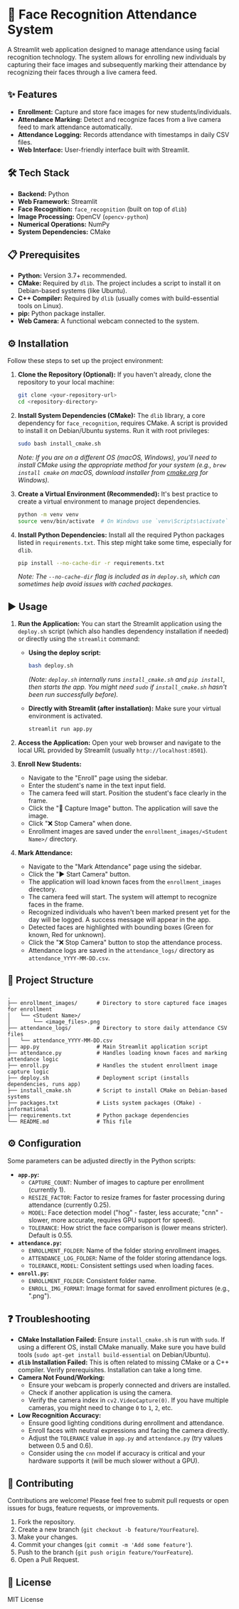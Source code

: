 # 📸 Face Recognition Attendance System

A Streamlit web application designed to manage attendance using facial recognition technology. The system allows for enrolling new individuals by capturing their face images and subsequently marking their attendance by recognizing their faces through a live camera feed.

## ✨ Features

* **Enrollment:** Capture and store face images for new students/individuals.
* **Attendance Marking:** Detect and recognize faces from a live camera feed to mark attendance automatically.
* **Attendance Logging:** Records attendance with timestamps in daily CSV files.
* **Web Interface:** User-friendly interface built with Streamlit.

## 🛠️ Tech Stack

* **Backend:** Python
* **Web Framework:** Streamlit
* **Face Recognition:** `face_recognition` (built on top of `dlib`)
* **Image Processing:** OpenCV (`opencv-python`)
* **Numerical Operations:** NumPy
* **System Dependencies:** CMake

## 📋 Prerequisites

* **Python:** Version 3.7+ recommended.
* **CMake:** Required by `dlib`. The project includes a script to install it on Debian-based systems (like Ubuntu).
* **C++ Compiler:** Required by `dlib` (usually comes with build-essential tools on Linux).
* **pip:** Python package installer.
* **Web Camera:** A functional webcam connected to the system.

## ⚙️ Installation

Follow these steps to set up the project environment:

1.  **Clone the Repository (Optional):**
    If you haven't already, clone the repository to your local machine:
    ```bash
    git clone <your-repository-url>
    cd <repository-directory>
    ```

2.  **Install System Dependencies (CMake):**
    The `dlib` library, a core dependency for `face_recognition`, requires CMake. A script is provided to install it on Debian/Ubuntu systems. Run it with root privileges:
    ```bash
    sudo bash install_cmake.sh
    ```
    *Note: If you are on a different OS (macOS, Windows), you'll need to install CMake using the appropriate method for your system (e.g., `brew install cmake` on macOS, download installer from [cmake.org](https://cmake.org/download/) for Windows).*

3.  **Create a Virtual Environment (Recommended):**
    It's best practice to create a virtual environment to manage project dependencies.
    ```bash
    python -m venv venv
    source venv/bin/activate  # On Windows use `venv\Scripts\activate`
    ```

4.  **Install Python Dependencies:**
    Install all the required Python packages listed in `requirements.txt`. This step might take some time, especially for `dlib`.
    ```bash
    pip install --no-cache-dir -r requirements.txt
    ```
    *Note: The `--no-cache-dir` flag is included as in `deploy.sh`, which can sometimes help avoid issues with cached packages.*

## ▶️ Usage

1.  **Run the Application:**
    You can start the Streamlit application using the `deploy.sh` script (which also handles dependency installation if needed) or directly using the `streamlit` command:

    * **Using the deploy script:**
        ```bash
        bash deploy.sh
        ```
        *(Note: `deploy.sh` internally runs `install_cmake.sh` and `pip install`, then starts the app. You might need `sudo` if `install_cmake.sh` hasn't been run successfully before).*

    * **Directly with Streamlit (after installation):**
        Make sure your virtual environment is activated.
        ```bash
        streamlit run app.py
        ```

2.  **Access the Application:**
    Open your web browser and navigate to the local URL provided by Streamlit (usually `http://localhost:8501`).

3.  **Enroll New Students:**
    * Navigate to the "Enroll" page using the sidebar.
    * Enter the student's name in the text input field.
    * The camera feed will start. Position the student's face clearly in the frame.
    * Click the "📸 Capture Image" button. The application will save the image.
    * Click "❌ Stop Camera" when done.
    * Enrollment images are saved under the `enrollment_images/<Student Name>/` directory.

4.  **Mark Attendance:**
    * Navigate to the "Mark Attendance" page using the sidebar.
    * Click the "▶️ Start Camera" button.
    * The application will load known faces from the `enrollment_images` directory.
    * The camera feed will start. The system will attempt to recognize faces in the frame.
    * Recognized individuals who haven't been marked present yet for the day will be logged. A success message will appear in the app.
    * Detected faces are highlighted with bounding boxes (Green for known, Red for unknown).
    * Click the "❌ Stop Camera" button to stop the attendance process.
    * Attendance logs are saved in the `attendance_logs/` directory as `attendance_YYYY-MM-DD.csv`.

## 📁 Project Structure

```
.
├── enrollment_images/      # Directory to store captured face images for enrollment
│   └── <Student Name>/
│       └── <image_files>.png
├── attendance_logs/        # Directory to store daily attendance CSV files
│   └── attendance_YYYY-MM-DD.csv
├── app.py                  # Main Streamlit application script
├── attendance.py           # Handles loading known faces and marking attendance logic
├── enroll.py               # Handles the student enrollment image capture logic
├── deploy.sh               # Deployment script (installs dependencies, runs app)
├── install_cmake.sh        # Script to install CMake on Debian-based systems
├── packages.txt            # Lists system packages (CMake) - informational
├── requirements.txt        # Python package dependencies
└── README.md               # This file
```

## ⚙️ Configuration

Some parameters can be adjusted directly in the Python scripts:

* **`app.py`:**
    * `CAPTURE_COUNT`: Number of images to capture per enrollment (currently 1).
    * `RESIZE_FACTOR`: Factor to resize frames for faster processing during attendance (currently 0.25).
    * `MODEL`: Face detection model ("hog" - faster, less accurate; "cnn" - slower, more accurate, requires GPU support for speed).
    * `TOLERANCE`: How strict the face comparison is (lower means stricter). Default is 0.55.
* **`attendance.py`:**
    * `ENROLLMENT_FOLDER`: Name of the folder storing enrollment images.
    * `ATTENDANCE_LOG_FOLDER`: Name of the folder storing attendance logs.
    * `TOLERANCE`, `MODEL`: Consistent settings used when loading faces.
* **`enroll.py`:**
    * `ENROLLMENT_FOLDER`: Consistent folder name.
    * `ENROLL_IMG_FORMAT`: Image format for saved enrollment pictures (e.g., ".png").

## ❓ Troubleshooting

* **CMake Installation Failed:** Ensure `install_cmake.sh` is run with `sudo`. If using a different OS, install CMake manually. Make sure you have build tools (`sudo apt-get install build-essential` on Debian/Ubuntu).
* **`dlib` Installation Failed:** This is often related to missing CMake or a C++ compiler. Verify prerequisites. Installation can take a long time.
* **Camera Not Found/Working:**
    * Ensure your webcam is properly connected and drivers are installed.
    * Check if another application is using the camera.
    * Verify the camera index in `cv2.VideoCapture(0)`. If you have multiple cameras, you might need to change `0` to `1`, `2`, etc.
* **Low Recognition Accuracy:**
    * Ensure good lighting conditions during enrollment and attendance.
    * Enroll faces with neutral expressions and facing the camera directly.
    * Adjust the `TOLERANCE` value in `app.py` and `attendance.py` (try values between 0.5 and 0.6).
    * Consider using the `cnn` model if accuracy is critical and your hardware supports it (will be much slower without a GPU).

## 🤝 Contributing

Contributions are welcome! Please feel free to submit pull requests or open issues for bugs, feature requests, or improvements.

1.  Fork the repository.
2.  Create a new branch (`git checkout -b feature/YourFeature`).
3.  Make your changes.
4.  Commit your changes (`git commit -m 'Add some feature'`).
5.  Push to the branch (`git push origin feature/YourFeature`).
6.  Open a Pull Request.

## 📜 License

MIT License

